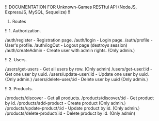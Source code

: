 !! DOCUMENTATION FOR Unknown-Games RESTful API (NodeJS, ExpressJS, MySQL, Sequelize) !!


1. Routes



!! 1. Authorization.

/auth/register - Registration page.
/auth/login - Login page.
/auth/profile - User's profile.
/auth/logOut - Logout page (destroys session)
/auth/createAdmin - Create user with admin rights. (Only admin.)

!! 2. Users.

/users/get-users - Get all users by row. (Only admin)
/users/get-user/:id - Get one user by uuid.
/users/update-user/:id - Update one user by uuid. (Only admin.)
/users/delete-user/:id - Delete user by uuid (Only admin.)

!! 3. Products.

/products/discover - Get all products.
/products/discover/:id - Get product by id.
/products/add-product - Create product (Only admin.)
/products/update-product/:id - Update product by id. (Only admin.)
/products/delete-product/:id - Delete product by id. (Only admin)